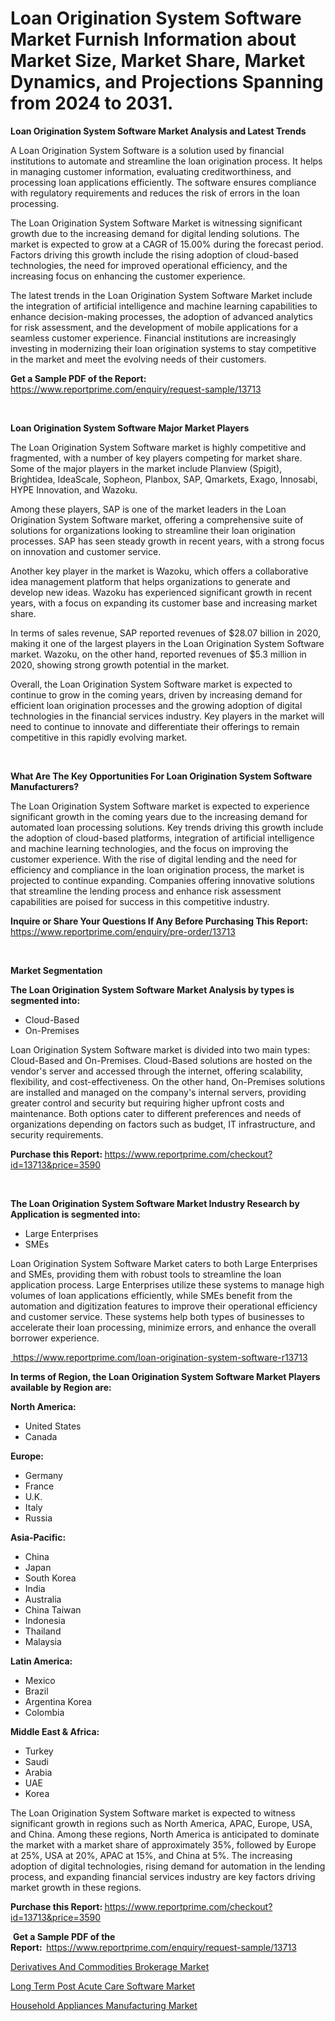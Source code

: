 <p><h1>Loan Origination System Software Market Furnish Information about Market Size, Market Share, Market Dynamics, and Projections Spanning from 2024 to 2031.</h1></p><p><strong>Loan Origination System Software Market Analysis and Latest Trends</strong></p>
<p><p>A Loan Origination System Software is a solution used by financial institutions to automate and streamline the loan origination process. It helps in managing customer information, evaluating creditworthiness, and processing loan applications efficiently. The software ensures compliance with regulatory requirements and reduces the risk of errors in the loan processing.</p><p>The Loan Origination System Software Market is witnessing significant growth due to the increasing demand for digital lending solutions. The market is expected to grow at a CAGR of 15.00% during the forecast period. Factors driving this growth include the rising adoption of cloud-based technologies, the need for improved operational efficiency, and the increasing focus on enhancing the customer experience.</p><p>The latest trends in the Loan Origination System Software Market include the integration of artificial intelligence and machine learning capabilities to enhance decision-making processes, the adoption of advanced analytics for risk assessment, and the development of mobile applications for a seamless customer experience. Financial institutions are increasingly investing in modernizing their loan origination systems to stay competitive in the market and meet the evolving needs of their customers.</p></p>
<p><strong>Get a Sample PDF of the Report:&nbsp;</strong> <a href="https://www.reportprime.com/enquiry/request-sample/13713">https://www.reportprime.com/enquiry/request-sample/13713</a></p>
<p>&nbsp;</p>
<p><strong>Loan Origination System Software Major Market Players</strong></p>
<p><p>The Loan Origination System Software market is highly competitive and fragmented, with a number of key players competing for market share. Some of the major players in the market include Planview (Spigit), Brightidea, IdeaScale, Sopheon, Planbox, SAP, Qmarkets, Exago, Innosabi, HYPE Innovation, and Wazoku.</p><p>Among these players, SAP is one of the market leaders in the Loan Origination System Software market, offering a comprehensive suite of solutions for organizations looking to streamline their loan origination processes. SAP has seen steady growth in recent years, with a strong focus on innovation and customer service.</p><p>Another key player in the market is Wazoku, which offers a collaborative idea management platform that helps organizations to generate and develop new ideas. Wazoku has experienced significant growth in recent years, with a focus on expanding its customer base and increasing market share.</p><p>In terms of sales revenue, SAP reported revenues of $28.07 billion in 2020, making it one of the largest players in the Loan Origination System Software market. Wazoku, on the other hand, reported revenues of $5.3 million in 2020, showing strong growth potential in the market.</p><p>Overall, the Loan Origination System Software market is expected to continue to grow in the coming years, driven by increasing demand for efficient loan origination processes and the growing adoption of digital technologies in the financial services industry. Key players in the market will need to continue to innovate and differentiate their offerings to remain competitive in this rapidly evolving market.</p></p>
<p>&nbsp;</p>
<p><strong>What Are The Key Opportunities For Loan Origination System Software Manufacturers?</strong></p>
<p><p>The Loan Origination System Software market is expected to experience significant growth in the coming years due to the increasing demand for automated loan processing solutions. Key trends driving this growth include the adoption of cloud-based platforms, integration of artificial intelligence and machine learning technologies, and the focus on improving the customer experience. With the rise of digital lending and the need for efficiency and compliance in the loan origination process, the market is projected to continue expanding. Companies offering innovative solutions that streamline the lending process and enhance risk assessment capabilities are poised for success in this competitive industry.</p></p>
<p><strong>Inquire or Share Your Questions If Any Before Purchasing This Report:</strong> <a href="https://www.reportprime.com/enquiry/pre-order/13713">https://www.reportprime.com/enquiry/pre-order/13713</a></p>
<p>&nbsp;</p>
<p><strong>Market Segmentation</strong></p>
<p><strong>The Loan Origination System Software Market Analysis by types is segmented into:</strong></p>
<p><ul><li>Cloud-Based</li><li>On-Premises</li></ul></p>
<p><p>Loan Origination System Software market is divided into two main types: Cloud-Based and On-Premises. Cloud-Based solutions are hosted on the vendor's server and accessed through the internet, offering scalability, flexibility, and cost-effectiveness. On the other hand, On-Premises solutions are installed and managed on the company's internal servers, providing greater control and security but requiring higher upfront costs and maintenance. Both options cater to different preferences and needs of organizations depending on factors such as budget, IT infrastructure, and security requirements.</p></p>
<p><strong>Purchase this Report:&nbsp;</strong><a href="https://www.reportprime.com/checkout?id=13713&price=3590">https://www.reportprime.com/checkout?id=13713&price=3590</a></p>
<p>&nbsp;</p>
<p><strong>The Loan Origination System Software Market Industry Research by Application is segmented into:</strong></p>
<p><ul><li>Large Enterprises</li><li>SMEs</li></ul></p>
<p><p>Loan Origination System Software Market caters to both Large Enterprises and SMEs, providing them with robust tools to streamline the loan application process. Large Enterprises utilize these systems to manage high volumes of loan applications efficiently, while SMEs benefit from the automation and digitization features to improve their operational efficiency and customer service. These systems help both types of businesses to accelerate their loan processing, minimize errors, and enhance the overall borrower experience.</p></p>
<p><a href="https://www.reportprime.com/loan-origination-system-software-r13713">&nbsp;https://www.reportprime.com/loan-origination-system-software-r13713</a></p>
<p><strong>In terms of Region, the Loan Origination System Software Market Players available by Region are:</strong></p>
<p>
    <p> <strong> North America: </strong>
        <ul>
            <li>United States</li>
            <li>Canada</li>
        </ul>
        </p> 
    <p> <strong> Europe: </strong>
        <ul>
            <li>Germany</li>
            <li>France</li>
            <li>U.K.</li>
            <li>Italy</li>
            <li>Russia</li>
        </ul>
        </p> 
    <p> <strong> Asia-Pacific: </strong>
        <ul>
            <li>China</li>
            <li>Japan</li>
            <li>South Korea</li>
            <li>India</li>
            <li>Australia</li>
            <li>China Taiwan</li>
            <li>Indonesia</li>
            <li>Thailand</li>
            <li>Malaysia</li>
        </ul>
        </p> 
    <p> <strong> Latin America: </strong>
        <ul>
            <li>Mexico</li>
            <li>Brazil</li>
            <li>Argentina Korea</li>
            <li>Colombia</li>
        </ul>
        </p> 
    <p> <strong> Middle East & Africa: </strong>
        <ul>
            <li>Turkey</li>
            <li>Saudi</li>
            <li>Arabia</li>
            <li>UAE</li>
            <li>Korea</li>
        </ul>
    </p>
    </p>
<p><p>The Loan Origination System Software market is expected to witness significant growth in regions such as North America, APAC, Europe, USA, and China. Among these regions, North America is anticipated to dominate the market with a market share of approximately 35%, followed by Europe at 25%, USA at 20%, APAC at 15%, and China at 5%. The increasing adoption of digital technologies, rising demand for automation in the lending process, and expanding financial services industry are key factors driving market growth in these regions.</p></p>
<p><strong>Purchase this Report: </strong><a href="https://www.reportprime.com/checkout?id=13713&price=3590">https://www.reportprime.com/checkout?id=13713&price=3590</a></p>
<p>&nbsp;<strong>Get a Sample PDF of the Report:&nbsp;&nbsp;</strong><a href="https://www.reportprime.com/enquiry/request-sample/13713">https://www.reportprime.com/enquiry/request-sample/13713</a></p>
<p><strong></strong></p>
<p><p><a href="https://view.publitas.com/reportprime-1/derivatives-and-commodities-brokerage-market-forecasts-market-trends-and-impact-analysis-2024-2031/">Derivatives And Commodities Brokerage Market</a></p><p><a href="https://github.com/wrwgzwbr35/Market-Research-Report-List-1/blob/main/long-term-post-acute-care-software-market.md">Long Term Post Acute Care Software Market</a></p><p><a href="https://view.publitas.com/reportprime-1/an-in-depth-analysis-of-the-global-household-appliances-manufacturing-market-scope-and-its-rapid-growing-14-7-cagr-forcasted-for-period-from-2024-to-2031/">Household Appliances Manufacturing Market</a></p></p>